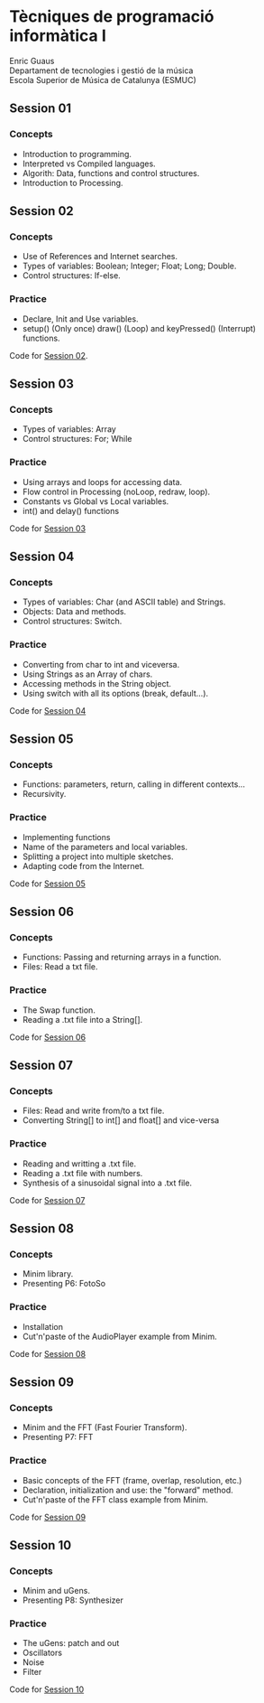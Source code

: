 <h1>Tècniques de programació informàtica I</h1>
Enric Guaus<br>
Departament de tecnologies i gestió de la música<br>
Escola Superior de Música de Catalunya (ESMUC)<br>


<h2>Session 01</h2>

<h3>Concepts</h3>
<ul>
<li>Introduction to programming.
<li>Interpreted vs Compiled languages.
<li>Algorith: Data, functions and control structures.
<li>Introduction to Processing.
</ul>

<h2>Session 02</h2>

<h3>Concepts</h3>
<ul>
<li>Use of References and Internet searches.
<li>Types of variables: Boolean; Integer; Float; Long; Double.
<li>Control structures: If-else.
</ul>

<h3>Practice</h3>
<ul>
<li>Declare, Init and Use variables.
<li>setup() (Only once) draw() (Loop) and keyPressed() (Interrupt) functions.
</ul>
Code for <a href="https://github.com/enricguaus/ESMUC-TP1/tree/master/session02">Session 02</a>.

<h2>Session 03</h2>

<h3>Concepts</h3>
<ul>
<li>Types of variables: Array
<li>Control structures: For; While
</ul>

<h3>Practice</h3>
<ul>
<li>Using arrays and loops for accessing data.
<li>Flow control in Processing (noLoop, redraw, loop).
<li>Constants vs Global vs Local variables.
<li>int() and delay() functions
</ul>
Code for <a href="https://github.com/enricguaus/ESMUC-TP1/tree/master/session03">Session 03</a>

<h2>Session 04</h2>

<h3>Concepts</h3>
<ul>
<li>Types of variables: Char (and ASCII table) and Strings.
<li>Objects: Data and methods.
<li>Control structures: Switch.
</ul>

<h3>Practice</h3>
<ul>
<li>Converting from char to int and viceversa.
<li>Using Strings as an Array of chars.
<li>Accessing methods in the String object.
<li>Using switch with all its options (break, default...).
</ul>
Code for <a href="https://github.com/enricguaus/ESMUC-TP1/tree/master/session04">Session 04</a>

<h2>Session 05</h2>

<h3>Concepts</h3>
<ul>
<li>Functions: parameters, return, calling in different contexts...
<li>Recursivity.
</ul>

<h3>Practice</h3>
<ul>
<li>Implementing functions
<li>Name of the parameters and local variables.
<li>Splitting a project into multiple sketches.
<li>Adapting code from the Internet.
</ul>
Code for <a href="https://github.com/enricguaus/ESMUC-TP1/tree/master/session05">Session 05</a>

<h2>Session 06</h2>

<h3>Concepts</h3>
<ul>
<li>Functions: Passing and returning arrays in a function.
<li>Files: Read a txt file.
</ul>

<h3>Practice</h3>
<ul>
<li>The Swap function.
<li>Reading a .txt file into a String[].
</ul>
Code for <a href="https://github.com/enricguaus/ESMUC-TP1/tree/master/session06">Session 06</a>

<h2>Session 07</h2>

<h3>Concepts</h3>
<ul>
<li>Files: Read and write from/to a txt file.
<li>       Converting String[] to int[] and float[] and vice-versa
</ul>

<h3>Practice</h3>
<ul>
<li>Reading and writting a .txt file.
<li>Reading a .txt file with numbers.
<li>Synthesis of a sinusoidal signal into a .txt file.
</ul>
Code for <a href="https://github.com/enricguaus/ESMUC-TP1/tree/master/session07">Session 07</a>

<h2>Session 08</h2>

<h3>Concepts</h3>
<ul>
<li>Minim library.
<li>Presenting P6: FotoSo
</ul>

<h3>Practice</h3>
<ul>
<li>Installation
<li>Cut'n'paste of the AudioPlayer example from Minim.
</ul>
Code for <a href="https://github.com/enricguaus/ESMUC-TP1/tree/master/session08">Session 08</a>

<h2>Session 09</h2>

<h3>Concepts</h3>
<ul>
<li>Minim and the FFT (Fast Fourier Transform).
<li>Presenting P7: FFT
</ul>

<h3>Practice</h3>
<ul>
<li>Basic concepts of the FFT (frame, overlap, resolution, etc.)
<li>Declaration, initialization and use: the "forward" method.
<li>Cut'n'paste of the FFT class example from Minim.
</ul>
Code for <a href="https://github.com/enricguaus/ESMUC-TP1/tree/master/session09">Session 09</a>

<h2>Session 10</h2>

<h3>Concepts</h3>
<ul>
<li>Minim and uGens.
<li>Presenting P8: Synthesizer
</ul>

<h3>Practice</h3>
<ul>
<li>The uGens: patch and out
<li>Oscillators
<li>Noise
<li>Filter
</ul>
Code for <a href="https://github.com/enricguaus/ESMUC-TP1/tree/master/session10">Session 10</a>
